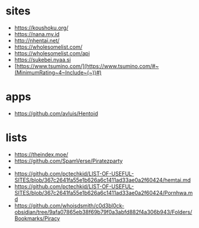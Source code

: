 # sites

- <https://koushoku.org/>
- <https://nana.my.id>
- <http://nhentai.net/>
- <https://wholesomelist.com/>
- <https://wholesomelist.com/api>
- <https://sukebei.nyaa.si>
- [https://www.tsumino.com/](https://www.tsumino.com/#~(MinimumRating~4~Include~(~))#)

# apps

- <https://github.com/avluis/Hentoid>

# lists

- <https://theindex.moe/>
- <https://github.com/SpamVerse/Piratezparty>
- 
- <https://github.com/pctechkid/LIST-OF-USEFUL-SITES/blob/367c2641fa55e1b626a6c1411ad33ae0a2f60424/hemtai.md>
- <https://github.com/pctechkid/LIST-OF-USEFUL-SITES/blob/367c2641fa55e1b626a6c1411ad33ae0a2f60424/Pornhwa.md>
- <https://github.com/whoisdsmith/c0d3bl0ck-obsidian/tree/9afa07865eb38f69b79f0a3abfd882f4a306b943/Folders/Bookmarks/Piracy>
